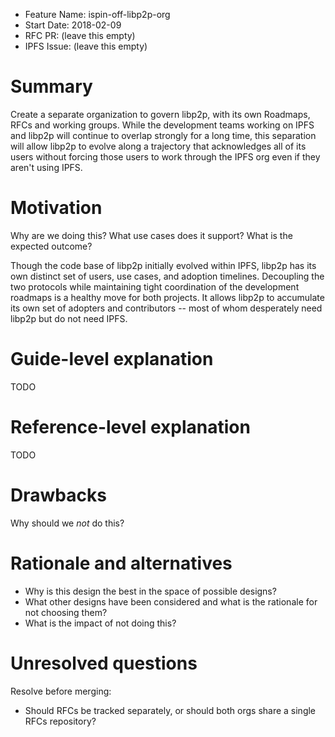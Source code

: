 - Feature Name: ispin-off-libp2p-org
- Start Date: 2018-02-09
- RFC PR: (leave this empty)
- IPFS Issue: (leave this empty)

# Summary
[summary]: #summary

Create a separate organization to govern libp2p, with its own Roadmaps, RFCs and working groups.  While the development teams working on IPFS and libp2p will continue to overlap strongly for a long time, this separation will allow libp2p to evolve along a trajectory that acknowledges all of its users without forcing those users to work through the IPFS org even if they aren't using IPFS.

# Motivation
[motivation]: #motivation

Why are we doing this? What use cases does it support? What is the expected outcome?

Though the code base of libp2p initially evolved within IPFS, libp2p has its own distinct set of users, use cases, and adoption timelines. Decoupling the two protocols while maintaining tight coordination of the development roadmaps is a healthy move for both projects. It allows libp2p to accumulate its own set of adopters and contributors -- most of whom desperately need libp2p but do not need IPFS.

# Guide-level explanation
[guide-level-explanation]: #guide-level-explanation

TODO

# Reference-level explanation
[reference-level-explanation]: #reference-level-explanation

TODO

# Drawbacks
[drawbacks]: #drawbacks

Why should we *not* do this?

# Rationale and alternatives
[alternatives]: #alternatives

- Why is this design the best in the space of possible designs?
- What other designs have been considered and what is the rationale for not choosing them?
- What is the impact of not doing this?

# Unresolved questions
[unresolved]: #unresolved-questions

Resolve before merging:
- Should RFCs be tracked separately, or should both orgs share a single RFCs repository?
